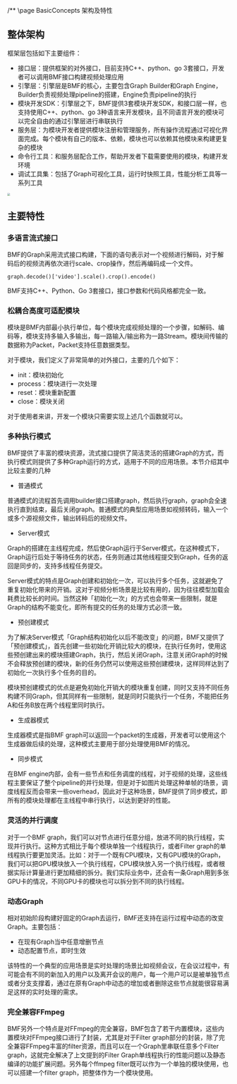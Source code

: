 /** \page BasicConcepts 架构及特性

## 整体架构

框架层包括如下主要组件：

- 接口层：提供框架的对外接口，目前支持C++、python、go 3套接口，开发者可以调用BMF接口构建视频处理应用
- 引擎层：引擎层是BMF的核心，主要包含Graph Builder和Graph Engine，Builder负责视频处理pipeline的搭建，Engine负责pipeline的执行
- 模块开发SDK：引擎层之下，BMF提供3套模块开发SDK，和接口层一样，也支持使用C++、python、go 3种语言来开发模块，且不同语言开发的模块可以完全自由的通过引擎层进行串联执行
- 服务层：为模块开发者提供模块注册和管理服务，所有操作流程通过可视化界面完成。每个模块有自己的版本、依赖，模块也可以依赖其他模块来构建更复杂的模块
- 命令行工具：和服务层配合工作，帮助开发者下载需要使用的模块，构建开发环境
- 调试工具集：包括了Graph可视化工具，运行时快照工具，性能分析工具等一系列工具

<img src="./images/arch.png" style="zoom:40%;" />

## 主要特性

### 多语言流式接口

BMF的Graph采用流式接口构建，下面的语句表示对一个视频进行解码，对于解码后的视频流再依次进行scale、crop操作，然后再编码成一个文件。

```
graph.decode()['video'].scale().crop().encode()
```

BMF支持C++、Python、Go 3套接口，接口参数和代码风格都完全一致。

### 松耦合高度可适配模块

模块是BMF内部最小执行单位，每个模块完成视频处理的一个步骤，如解码、编码等，模块支持多输入多输出，每一路输入/输出称为一路Stream。模块间传输的数据称为Packet，Packet支持任意数据类型。

对于模块，我们定义了非常简单的对外接口，主要的几个如下：

- init：模块初始化
- process：模块进行一次处理
- reset：模块重新配置
- close：模块关闭

对于使用者来讲，开发一个模块只需要实现上述几个函数就可以。

### 多种执行模式

BMF提供了丰富的模块资源，流式接口提供了简洁灵活的搭建Graph的方式，而执行模式则提供了多种Graph运行的方式，适用于不同的应用场景。本节介绍其中比较主要的几种

- 普通模式

普通模式的流程首先调用builder接口搭建graph，然后执行graph，graph会全速执行直到结束，最后关闭graph。普通模式的典型应用场景如视频转码，输入一个或多个源视频文件，输出转码后的视频文件。

- Server模式

Graph的搭建在主线程完成，然后使Graph运行于Server模式，在这种模式下，Graph运行后处于等待任务的状态，任务则通过其他线程提交到Graph，任务的返回是同步的，支持多线程任务提交。

Server模式的特点是Graph创建和初始化一次，可以执行多个任务，这就避免了重复初始化带来的开销。这对于视频分析场景是比较有用的，因为往往模型加载会耗费比较长的时间。当然这种「初始化一次」的方式也会带来一些限制，就是Graph的结构不能变化，即所有提交的任务的处理方式必须一致。

- 预创建模式

为了解决Server模式「Graph结构初始化以后不能改变」的问题，BMF又提供了「预创建模式」，首先创建一些初始化开销比较大的模块，在执行任务时，使用这些预创建出来的模块搭建Graph，执行，然后关闭Graph，注意关闭Graph的时候不会释放预创建的模块，新的任务仍然可以使用这些预创建模块，这样同样达到了初始化一次执行多个任务的目的。

模块预创建模式的优点是避免初始化开销大的模块重复创建，同时又支持不同任务构建不同Graph，但其同样有一些限制，就是同时只能执行一个任务，不能把任务A和任务B放在两个线程里同时执行。

- 生成器模式

生成器模式是指BMF graph可以返回一个packet的生成器，开发者可以使用这个生成器做后续的处理，这种模式主要用于部分处理使用BMF的情况。

- 同步模式

在BMF engine内部，会有一些节点和任务调度的线程，对于视频的处理，这些线程主要保证了整个pipeline的并行处理，但是对于如图片处理这种单帧的场景，调度线程反而会带来一些overhead，因此对于这种场景，BMF提供了同步模式，即所有的模块处理都在主线程中串行执行，以达到更好的性能。

### 灵活的并行调度

对于一个BMF graph，我们可以对节点进行任意分组，放进不同的执行线程，实现并行执行。这种方式相比于每个模块单独一个线程执行，或者Filter graph的单线程执行要更加灵活。比如：对于一个既有CPU模块，又有GPU模块的Graph，我们可以把GPU模块放入一个执行线程，CPU模块放入另一个执行线程，或者根据实际计算量进行更加精细的拆分。我们实际业务中，还会有一条Graph用到多张GPU卡的情况，不同GPU卡的模块也可以拆分到不同的执行线程。

### 动态Graph

相对初始阶段构建好固定的Graph去运行，BMF还支持在运行过程中动态的改变Graph。主要包括：

- 在现有Graph当中任意增删节点
- 动态配置节点，即时生效

该特性的一个典型的应用场景是实时处理的场景比如视频会议，在会议过程中，有可能会有不同的新加入的用户以及离开会议的用户，每一个用户可以是被单独节点或者分支支撑着，通过在原有Graph中动态的增加或者删除这些节点就能很容易满足这样的实时处理的需求。

### 完全兼容FFmpeg

BMF另外一个特点是对FFmpeg的完全兼容，BMF包含了若干内置模块，这些内置模块对FFmpeg接口进行了封装，尤其是对于Filter graph部分的封装，除了完全兼容FFmpeg丰富的filter资源，而且可以在一个Graph里串联任意多个Filter graph，这就完全解决了上文提到的Filter Graph单线程执行的性能问题以及静态编译的功能扩展问题。另外每个ffmpeg filter既可以作为一个单独的模块使用，也可以搭建一个filter graph，把整体作为一个模块使用。
